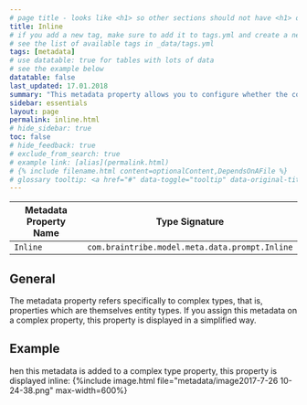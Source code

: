 ```yaml
---
# page title - looks like <h1> so other sections should not have <h1> or single-hash headings
title: Inline
# if you add a new tag, make sure to add it to tags.yml and create a new page in pages/tags
# see the list of available tags in _data/tags.yml
tags: [metadata]
# use datatable: true for tables with lots of data
# see the example below
datatable: false
last_updated: 17.01.2018
summary: "This metadata property allows you to configure whether the complex properties of an entity type are displayed inline."
sidebar: essentials
layout: page
permalink: inline.html
# hide_sidebar: true
toc: false
# hide_feedback: true
# exclude_from_search: true
# example link: [alias](permalink.html)
# {% include filename.html content=optionalContent,DependsOnAFile %}
# glossary tooltip: <a href="#" data-toggle="tooltip" data-original-title="{{site.data.glossary.entity_type}}">entity types</a>
---
```


Metadata Property Name  | Type Signature  
------- | -----------
`Inline` | `com.braintribe.model.meta.data.prompt.Inline`

## General
The metadata property refers specifically to complex types, that is, properties which are themselves entity types. If you assign this metadata on a complex property, this property is displayed in a simplified way.

## Example
hen this metadata is added to a complex type property, this property is displayed inline:
{%include image.html file="metadata/image2017-7-26 10-24-38.png" max-width=600%}
